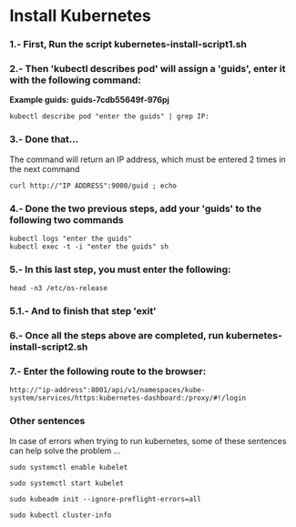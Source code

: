 # Install Kubernetes

### 1.- First, Run the script kubernetes-install-script1.sh

### 2.- Then 'kubectl describes pod' will assign a 'guids', enter it with the following command:

**Example guids: guids-7cdb55649f-976pj**

	kubectl describe pod "enter the guids" | grep IP:

### 3.- Done that...

The command will return an IP address, which must be entered 2 times in the next command

	curl http://"IP ADDRESS":9000/guid ; echo


### 4.- Done the two previous steps, add your 'guids' to the following two commands

	kubectl logs "enter the guids"
	kubectl exec -t -i "enter the guids" sh


### 5.- In this last step, you must enter the following:

	head -n3 /etc/os-release

### 5.1.- And to finish that step 'exit'

### 6.- Once all the steps above are completed, run kubernetes-install-script2.sh

### 7.- Enter the following route to the browser:

	http://"ip-address":8001/api/v1/namespaces/kube-system/services/https:kubernetes-dashboard:/proxy/#!/login

### Other sentences
In case of errors when trying to run kubernetes, some of these sentences can help solve the problem ...

	sudo systemctl enable kubelet

	sudo systemctl start kubelet

	sudo kubeadm init --ignore-preflight-errors=all

	sudo kubectl cluster-info
